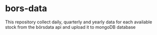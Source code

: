 # bors-data
This repository collect daily, quarterly and yearly data for each available stock from the börsdata api and upload it to mongoDB database
